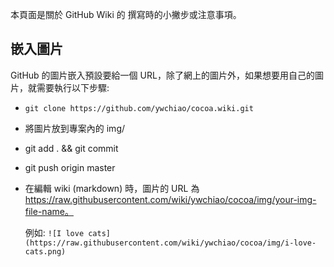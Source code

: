 本頁面是關於 GitHub Wiki 的 撰寫時的小撇步或注意事項。

##  嵌入圖片
GitHub 的圖片嵌入預設要給一個 URL，除了網上的圖片外，如果想要用自己的圖片，就需要執行以下步驟:
* `git clone https://github.com/ywchiao/cocoa.wiki.git`
* 將圖片放到專案內的 img/
* git add . && git commit
* git push origin master
* 在編輯 wiki (markdown) 時，圖片的 URL 為 https://raw.githubusercontent.com/wiki/ywchiao/cocoa/img/your-img-file-name。

  例如: `![I love cats](https://raw.githubusercontent.com/wiki/ywchiao/cocoa/img/i-love-cats.png)`
